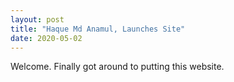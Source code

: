 ```yaml
---
layout: post
title: "Haque Md Anamul, Launches Site"
date: 2020-05-02
---
```


Welcome. Finally got around to putting this website. 
